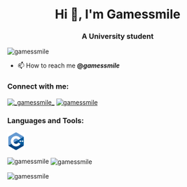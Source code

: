 <h1 align="center">Hi 👋, I'm Gamessmile</h1>
<h3 align="center">A University student</h3>

<p align="left"> <img src="https://komarev.com/ghpvc/?username=gamessmile&label=Profile%20views&color=0e75b6&style=flat" alt="gamessmile" /> </p>

- 📫 How to reach me **@_gamessmile_**

<h3 align="left">Connect with me:</h3>
<p align="left">
<a href="https://instagram.com/_gamessmile_" target="blank"><img align="center" src="https://raw.githubusercontent.com/rahuldkjain/github-profile-readme-generator/master/src/images/icons/Social/instagram.svg" alt="_gamessmile_" height="30" width="40" /></a>
<a href="https://www.youtube.com/c/gamessmile" target="blank"><img align="center" src="https://raw.githubusercontent.com/rahuldkjain/github-profile-readme-generator/master/src/images/icons/Social/youtube.svg" alt="gamessmile" height="30" width="40" /></a>
</p>

<h3 align="left">Languages and Tools:</h3>
<p align="left"> <a href="https://www.w3schools.com/cpp/" target="_blank" rel="noreferrer"> <img src="https://raw.githubusercontent.com/devicons/devicon/master/icons/cplusplus/cplusplus-original.svg" alt="cplusplus" width="40" height="40"/> </a> </p>

<p><img align="left" src="https://github-readme-stats.vercel.app/api/top-langs?username=gamessmile&show_icons=true&theme=dark&locale=IT&layout=compact" alt="gamessmile" /></p>

<p>&nbsp;<img align="center" src="https://github-readme-stats.vercel.app/api?username=gamessmile&show_icons=true&locale=en" alt="gamessmile" /></p>

<p><img align="center" src="https://github-readme-streak-stats.herokuapp.com/?user=gamessmile&theme=dark" alt="gamessmile" /></p>
